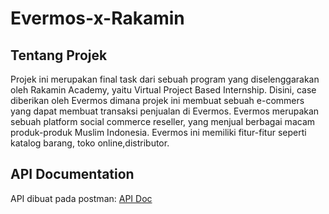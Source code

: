 # Evermos-x-Rakamin
## Tentang Projek
Projek ini merupakan final task dari sebuah program yang diselenggarakan oleh Rakamin Academy, yaitu Virtual Project Based Internship. Disini, case diberikan oleh Evermos dimana projek ini membuat sebuah e-commers yang dapat membuat transaksi penjualan di Evermos. Evermos merupakan sebuah platform social commerce reseller, yang menjual berbagai macam produk-produk Muslim Indonesia. Evermos ini memiliki fitur-fitur seperti katalog barang, toko online,distributor.
## API Documentation
API dibuat pada postman: [API Doc](https://shalmahidaa-9711096.postman.co/workspace/shalmahidaa's-Workspace~4a7e7b0d-f2a8-4cd2-8bfe-ac27a1261655/collection/47183963-da4b990b-ab78-4654-b951-223d14c8a887?action=share&creator=47183963)

